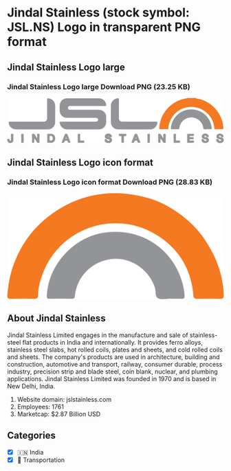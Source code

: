 # Jindal Stainless (stock symbol: JSL.NS) Logo in transparent PNG format

## Jindal Stainless Logo large

### Jindal Stainless Logo large Download PNG (23.25 KB)

![Jindal Stainless Logo large Download PNG (23.25 KB)](/img/orig/JSL.NS_BIG-9d94c2bf.png)

## Jindal Stainless Logo icon format

### Jindal Stainless Logo icon format Download PNG (28.83 KB)

![Jindal Stainless Logo icon format Download PNG (28.83 KB)](/img/orig/JSL.NS-2780000a.png)

## About Jindal Stainless

Jindal Stainless Limited engages in the manufacture and sale of stainless-steel flat products in India and internationally. It provides ferro alloys, stainless steel slabs, hot rolled coils, plates and sheets, and cold rolled coils and sheets. The company's products are used in architecture, building and construction, automotive and transport, railway, consumer durable, process industry, precision strip and blade steel, coin blank, nuclear, and plumbing applications. Jindal Stainless Limited was founded in 1970 and is based in New Delhi, India.

1. Website domain: jslstainless.com
2. Employees: 1761
3. Marketcap: $2.87 Billion USD


## Categories
- [x] 🇮🇳 India
- [x] 🚚 Transportation
